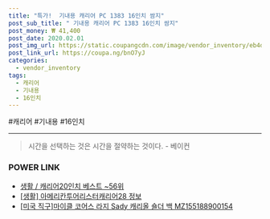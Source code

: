 ```yaml
--- 
title: "특가!  기내용 캐리어 PC 1383 16인치 쌈지" 
post_sub_title: " 기내용 캐리어 PC 1383 16인치 쌈지" 
post_money: ₩ 41,400 
post_date: 2020.02.01 
post_img_url: https://static.coupangcdn.com/image/vendor_inventory/eb4d/b4f977388415a0aa8a8a18afac334b13616830033e32f0a117860566098a.jpg 
post_link_url: https://coupa.ng/bnO7yJ 
categories: 
  - vendor_inventory 
tags: 
  - 캐리어 
  - 기내용 
  - 16인치 
--- 
```

  #캐리어 #기내용 #16인치 
<hr> 

> 시간을 선택하는 것은 시간을 절약하는 것이다. - 베이컨 


### POWER LINK

* <a href="https://blog.naver.com/santokki14/221779943212" target="_blank">생활 / 캐리어20인치 베스트 ~56위</a>
* <a href="https://blog.naver.com/fasyy4321/221762750351" target="_blank"> [생활] 아메리칸투어리스터캐리어28 정보 </a>
* <a href="https://blog.naver.com/santokki14/221781887563" target="_blank">[미국 직구]마이클 코어스 라지 Sady 캐리올 숄더 백 MZ155188900154</a>
